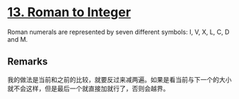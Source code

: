 # [13. Roman to Integer](https://leetcode.com/problems/roman-to-integer/)

Roman numerals are represented by seven different symbols: I, V, X, L, C, D and M.

## Remarks

我的做法是当前和之前的比较，就要反过来减两遍。如果是看当前与下一个的大小就不会这样，但是最后一个就直接加就行了，否则会越界。
